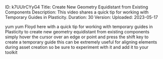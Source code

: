 ID: k7UUIrCYyG4
Title: Create New Geometry Equidistant from Existing Components
Description: This video shares a quick tip for working with Temporary Guides in Plasticity.
Duration: 30
Version: 
Uploaded: 2023-05-17

yum yum Floyd here with a quick tip for
working with temporary guides in Plasticity
to create new geometry
equidistant from existing components
simply hover the cursor over an edge or
point
and press the shift key to create a
temporary guide this can be extremely
useful for aligning elements during
asset creation so be sure to experiment
with it and add it to your toolkit